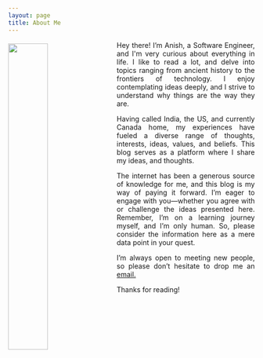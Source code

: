 ```yaml
---
layout: page
title: About Me
---
```


<div>
    <img src="/public/images/Anish.jpg" style="width: 40%; margin-right: 4%; margin-top: 1%; margin-bottom: 1%; float: left">
    <div>
        <p align="justify">
            Hey there! I’m Anish, a Software Engineer, and I'm very curious about everything in life. I like to read a lot, and delve into topics ranging from ancient history to the frontiers of technology. I enjoy contemplating ideas deeply, and I strive to understand why things are the way they are.
        </p>
        <p align="justify">
            Having called India, the US, and currently Canada home, my experiences have fueled a diverse range of thoughts, interests, ideas, values, and beliefs. This blog serves as a platform where I share my ideas, and thoughts.
        </p>
        <p align="justify">
            The internet has been a generous source of knowledge for me, and this blog is my way of paying it forward. I’m eager to engage with you—whether you agree with or challenge the ideas presented here. Remember, I’m on a learning journey myself, and I’m only human. So, please consider the information here as a mere data point in your quest.
        </p>
        <p align="justify">
            I’m always open to meeting new people, so please don’t hesitate to drop me an <a href="mailto:anayanapalli@gmail.com">email.</a>
        </p>
        <p align="justify">
            Thanks for reading!
        </p>
    </div>
</div>